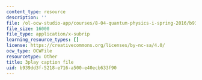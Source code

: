 ```yaml
---
content_type: resource
description: ''
file: /ol-ocw-studio-app/courses/8-04-quantum-physics-i-spring-2016/b939dd3f5218e716a500e40ecb633f90_gKSRrTik1SA.srt
file_size: 16000
file_type: application/x-subrip
learning_resource_types: []
license: https://creativecommons.org/licenses/by-nc-sa/4.0/
ocw_type: OCWFile
resourcetype: Other
title: 3play caption file
uid: b939dd3f-5218-e716-a500-e40ecb633f90
---
```

